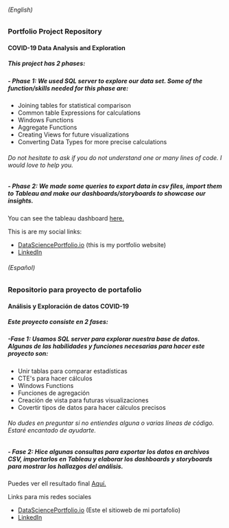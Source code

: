 ###### (English)
### Portfolio Project Repository
#### COVID-19 Data Analysis and Exploration

##### This project has 2 phases:
##### - Phase 1: We used SQL server to explore our data set. Some of the function/skills needed for this phase are:
- Joining tables for statistical comparison
- Common table Expressions for calculations
- Windows Functions
- Aggregate Functions
- Creating Views for future visualizations
- Converting Data Types for more precise calculations

###### Do not hesitate to ask if you do not understand one or many lines of code. I would love to help you.

##### - Phase 2: We made some queries to export data in csv files, import them to Tableau and make our dashboards/storyboards to showcase our insights.
You can see the tableau dashboard [here.](https://public.tableau.com/app/profile/luis.antonio.castillo.plancarte/viz/PortfolioProject_COVID19_17062300046570/Story1 "here.")

This is are my social links:
- [DataSciencePortfolio.io](https://www.datascienceportfol.io/luisplancarte/projects/0 "DataSciencePortfolio.io") (this is my portfolio website)
- [LinkedIn](www.linkedin.com/in/luispl13 "LinkedIn")

###### (Español)
### Repositorio para proyecto de portafolio
#### Análisis y Exploración de datos COVID-19

##### Este proyecto consiste en 2 fases:
##### -Fase 1: Usamos SQL server para explorar nuestra base de datos. Algunas de las habilidades y funciones necesarias para hacer este proyecto son: 
- Unir tablas para comparar estadísticas
- CTE's para hacer cálculos
- Windows Functions
- Funciones de agregación
- Creación de vista para futuras visualizaciones
- Covertir tipos de datos para hacer cálculos precisos

###### No dudes en preguntar si no entiendes alguna o varias líneas de código. Estaré encantado de ayudarte.

##### - Fase 2: Hice algunas consultas para exportar los datos en archivos CSV, importarlos en Tableau y elaborar los dashboards y storyboards para mostrar los hallazgos del análisis.
Puedes ver ell resultado final [Aquí.](https://public.tableau.com/app/profile/luis.antonio.castillo.plancarte/viz/PortfolioProject_COVID19_17062300046570/Story1 "here.")

Links para mis redes sociales
- [DataSciencePortfolio.io](https://www.datascienceportfol.io/luisplancarte/projects/0 "DataSciencePortfolio.io") (Este el sitioweb de mi portafolio)
- [LinkedIn](www.linkedin.com/in/luispl13 "LinkedIn")
